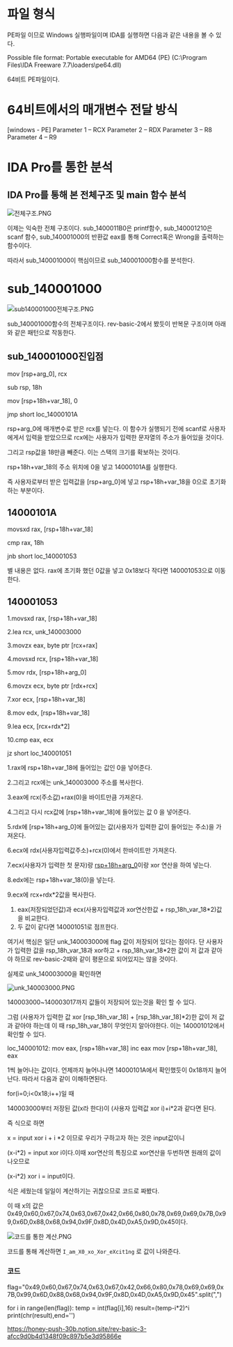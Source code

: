 # 파일 형식

PE파일 이므로 Windows 실행파일이며 IDA를 실행하면 다음과 같은 내용을 볼 수 있다.

Possible file format: Portable executable for AMD64 (PE) (C:\Program Files\IDA Freeware 7.7\loaders\pe64.dll)

64비트 PE파일이다.

# 64비트에서의 매개변수 전달 방식

[windows - PE]
Parameter 1 – RCX
Parameter 2 – RDX
Parameter 3 – R8
Parameter 4 – R9

# IDA Pro를 통한 분석

## IDA Pro를 통해 본 전체구조 및 main 함수 분석

![전체구조.PNG](https://s3-us-west-2.amazonaws.com/secure.notion-static.com/f51fc5a0-2b34-4e72-8225-e7c605980fb9/전체구조.png)

이제는 익숙한 전체 구조이다. sub_1400011B0은 printf함수, sub_140001210은 scanf 함수, sub_140001000의 반환값 eax를 통해 Correct혹은 Wrong을 출력하는 함수이다.

따라서 sub_140001000이 핵심이므로 sub_140001000함수를 분석한다.

# sub_140001000

![sub140001000전체구조.PNG](https://s3-us-west-2.amazonaws.com/secure.notion-static.com/4056eba4-39a6-4fcc-8cc4-57f72c13672f/sub140001000전체구조.png)

sub_140001000함수의 전체구조이다. rev-basic-2에서 봤듯이 반복문 구조이며 아래와 같은 패턴으로 작동한다.

## sub_140001000진입점

mov     [rsp+arg_0], rcx

sub     rsp, 18h

mov     [rsp+18h+var_18], 0

jmp     short loc_14000101A


rsp+arg_0에 매개변수로 받은 rcx를 넣는다. 이 함수가 실행되기 전에 scanf로 사용자에게서 입력을 받았으므로 rcx에는 사용자가 입력한 문자열의 주소가 들어있을 것이다.

그리고 rsp값을 18만큼 빼준다. 이는 스택의 크기를 확보하는 것이다.

rsp+18h+var_18의 주소 위치에 0을 넣고 14000101A를 실행한다.

즉 사용자로부터 받은 입력값을 [rsp+arg_0]에 넣고 rsp+18h+var_18을 0으로 초기화하는 부분이다.

## 14000101A


movsxd  rax, [rsp+18h+var_18]

cmp     rax, 18h

jnb     short loc_140001053


별 내용은 없다. rax에 초기화 했던 0값을 넣고 0x18보다 작다면 140001053으로 이동한다. 

## 140001053

1.movsxd  rax, [rsp+18h+var_18]

2.lea     rcx, unk_140003000

3.movzx   eax, byte ptr [rcx+rax]

4.movsxd  rcx, [rsp+18h+var_18]

5.mov     rdx, [rsp+18h+arg_0]

6.movzx   ecx, byte ptr [rdx+rcx]

7.xor     ecx, [rsp+18h+var_18]

8.mov     edx, [rsp+18h+var_18]

9.lea     ecx, [rcx+rdx*2]

10.cmp     eax, ecx

jz      short loc_140001051


1.rax에 rsp+18h+var_18에 들어있는 값인 0을 넣어준다. 

2.그리고 rcx에는 unk_140003000 주소를 복사한다.

3.eax에 rcx(주소값)+rax(0)을 바이트만큼 가져온다.

4.그리고 다시 rcx값에 [rsp+18h+var_18]에 들어있는 값 0 을 넣어준다.

5.rdx에 [rsp+18h+arg_0]에 들어있는 값(사용자가 입력한 값이 들어있는 주소)을 가져온다.

6.ecx에 rdx(사용자입력값주소)+rcx(0)에서 한바이트만 가져온다.

7.ecx(사용자가 입력한 첫 문자)랑 [rsp+18h+arg_0](0)이랑 xor 연산을 하여 넣는다.

8.edx에는 rsp+18h+var_18(0)을 넣는다.

9.ecx에 rcx+rdx*2값을 복사한다.

1. eax(저장되었던값)과 ecx(사용자입력값과 xor연산한값  + rsp_18h_var_18*2)값을 비교한다.
2. 두 값이 같다면 140001051로 점프한다.

여기서 핵심은 일단 unk_140003000에 flag 값이 저장되어 있다는 점이다. 단 사용자가 입력한 값을 rsp_18h_var_18과 xor하고 + rsp_18h_var_18*2한 값이 저 값과 같아야 하므로 rev-basic-2때와 같이 평문으로 되어있지는 않을 것이다.

실제로 unk_140003000을 확인하면

![unk_140003000.PNG](https://s3-us-west-2.amazonaws.com/secure.notion-static.com/08879390-1f78-4c6f-8b5a-5181067d16c4/unk_140003000.png)

140003000~140003017까지 값들이 저장되어 있는것을 확인 할 수 있다.

그럼 (사용자가 입력한 값 xor [rsp_18h_var_18] + [rsp_18h_var_18]*2)한 값이 저 값과 같아야 하는데 이 때 rsp_18h_var_18이 무엇인지 알아야한다.  이는 140001012에서 확인할 수 있다.

loc_140001012:
mov     eax, [rsp+18h+var_18]
inc     eax
mov     [rsp+18h+var_18], eax

1씩 늘어나는 값이다. 언제까지 늘어나나면 14000101A에서 확인했듯이 0x18까지 늘어난다. 따라서 다음과 같이 이해하면된다.

for(i=0;i<0x18;i++)일 때

140003000부터 저장된 값(x라 한다)이  (사용자 입력값 xor i)+i*2과 같다면 된다.

즉 식으로 하면

x = input xor i + i *2 이므로 우리가 구하고자 하는 것은 input값이니 

(x-i*2) = input xor i이다.이때 xor연산의 특징으로 xor연산을 두번하면 원래의 값이 나오므로

(x-i*2) xor i = input이다.

식은 세웠는데 일일이 계산하기는 귀찮으므로 코드로 짜봤다.

 이 때 x의 값은 0x49,0x60,0x67,0x74,0x63,0x67,0x42,0x66,0x80,0x78,0x69,0x69,0x7B,0x99,0x6D,0x88,0x68,0x94,0x9F,0x8D,0x4D,0xA5,0x9D,0x45이다.

![코드를 통한 계산.PNG](https://s3-us-west-2.amazonaws.com/secure.notion-static.com/f8e84a02-ea04-4e2c-ba99-aed6e1539e8f/코드를_통한_계산.png)

코드를 통해 계산하면 `I_am_X0_xo_Xor_eXcit1ng` 로 값이 나와준다.  

### 코드

flag="0x49,0x60,0x67,0x74,0x63,0x67,0x42,0x66,0x80,0x78,0x69,0x69,0x7B,0x99,0x6D,0x88,0x68,0x94,0x9F,0x8D,0x4D,0xA5,0x9D,0x45".split(",")

for i in range(len(flag)):
temp = int(flag[i],16)
result=(temp-i*2)^i
print(chr(result),end='')

https://honey-push-30b.notion.site/rev-basic-3-afcc9d0b4d1348f09c897b5e3d95866e
